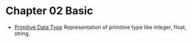 # Chapter 02 Basic

- [Primitive Data Type](primitive) Representation of primitive type like integer, float, string.